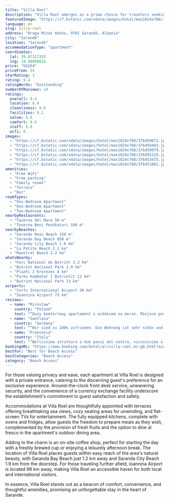 ```yaml
---
title: "Villa Roel"
description: "Villa Roel emerges as a prime choice for travelers seeking comfort and convenience, situated just a short 400 meters from the vibrant Sarande Main Beach."
featuredImage: "https://cf.bstatic.com/xdata/images/hotel/max1024x768/376450673.jpg?k=eabe80b80134ad568b328deeff14320e9166848ef674c8138c85f7bb2125a1b0&o=&hp=1"
language: en
slug: villa-roel
address: "Rruga Mitat Hoxha, 9701 Sarandë, Albania"
city: "Sarandë"
location: "Sarandë"
accommodationType: "apartment"
coordinates:
  lat: 39.87317293
  lng: 19.99098816
price: "US$54"
priceFrom: 54
starRating: 3
rating: 9.4
ratingWords: "Outstanding"
numberOfReviews: 14
ratings:
  overall: 9.4
  location: 8.9
  cleanliness: 9.6
  facilities: 9.1
  value: 9.6
  comfort: 9.5
  staff: 9.8
  wifi: 0
images:
  - "https://cf.bstatic.com/xdata/images/hotel/max1024x768/376450673.jpg?k=eabe80b80134ad568b328deeff14320e9166848ef674c8138c85f7bb2125a1b0&o=&hp=1"
  - "https://cf.bstatic.com/xdata/images/hotel/max1024x768/376456403.jpg?k=893afb50dd0fd2d4360206906f28bc2e6bbec903d11b23c9806a134829ca93b9&o=&hp=1"
  - "https://cf.bstatic.com/xdata/images/hotel/max1024x768/376450979.jpg?k=5daaecc746965c640db29aed0c69dd3490f080f09b6df9202cd0c2537a187f04&o=&hp=1"
  - "https://cf.bstatic.com/xdata/images/hotel/max1024x768/376455329.jpg?k=2001423260a936e4f883e07452c39f72ec8ff611041ce232ab49922995271b74&o=&hp=1"
  - "https://cf.bstatic.com/xdata/images/hotel/max1024x768/376453475.jpg?k=81810d8d80538e558bca22b0fb47873090c12077496e0445221a3086a0850114&o=&hp=1"
  - "https://cf.bstatic.com/xdata/images/hotel/max1024x768/376451062.jpg?k=38134fa8788713e6dcc04db69ce530734863434d0b6e5dc9070840b89f2469e3&o=&hp=1"
amenities:
  - "Free WiFi"
  - "Free parking"
  - "Family rooms"
  - "Terrace"
  - "Bar"
roomTypes:
  - "One-Bedroom Apartment"
  - "One-Bedroom Apartment"
  - "Two-Bedroom Apartment"
nearbyRestaurants:
  - "Taverna del Mare 50 m"
  - "Taverna Beni Peshkatari 100 m"
nearbyBeaches:
  - "Sarande Main Beach 150 m"
  - "Saranda Bay Beach 850 m"
  - "Saranda City Beach 1.6 km"
  - "La Petite Beach 2.1 km"
  - "Maestral Beach 2.2 km"
whatsNearby:
  - "Parc National de Butrint 3.3 km"
  - "Butrint National Park 3.9 km"
  - "Plazhi I Krorezes 8 km"
  - "Parku Kombetar I Butrintit 12 km"
  - "Butrint National Park 13 km"
airports:
  - "Corfu International Airport 30 km"
  - "Ioannina Airport 73 km"
reviews:
  - name: "Miroslaw"
    country: "Poland"
    text: "“Duży komfortowy apartament z widokiem na morze. Miejsce postojowe na samochód zawsze czekało wolne. Plaże zlokalizowane blisko obiektu. Bardzo mili, pomocni gospodarze.”"
  - name: "Swetlana"
    country: "Germany"
    text: "“Wir sind zu 100% zufrieden. Die Wohnung ist sehr schön und super eingerichtet. Die Vermieter sind sehr nette und sehr hilfsbereite Leute. Wenn wir nochmal nach Albanien kommen dann definitiv hier hin!!”"
  - name: "Francesca"
    country: "Italy"
    text: "“Bellissima struttura a due passi dal centro, vicinissima a tutti i servizi di cui si ha bisogno, pulita e super accessoriata, la signora è stata disponibilissima sin da subito e soprattutto ci ha accolti molto calorosamente. La vista della...”"
bookingURL: "https://www.booking.com/hotel/al/villa-roel.en-gb.html?aid=8035640"
bestFor: "Best for Beach Access"
bestCategories: "Beach Access"
category: "Beach Access"
---
```


For those valuing privacy and ease, each apartment at Villa Roel is designed with a private entrance, catering to the discerning guest's preference for an exclusive experience. Around-the-clock front desk service, unwavering security, and the convenience of a currency exchange facility underscore the establishment's commitment to guest satisfaction and safety.

Accommodations at Villa Roel are thoughtfully appointed with terraces offering breathtaking sea views, cozy seating areas for unwinding, and flat-screen TVs for entertainment. The fully equipped kitchens, complete with ovens and fridges, allow guests the freedom to prepare meals as they wish, complemented by the provision of fresh fruits and the option to dine al fresco in the apartment's outdoor dining area.

Adding to the charm is an on-site coffee shop, perfect for starting the day with a freshly brewed cup or enjoying a leisurely afternoon break. The location of Villa Roel places guests within easy reach of the area's natural beauty, with Saranda Bay Beach just 1.2 km away and Saranda City Beach 1.9 km from the doorstep. For those traveling further afield, Ioannina Airport is located 98 km away, making Villa Roel an accessible haven for both local and international visitors.

In essence, Villa Roel stands out as a beacon of comfort, convenience, and thoughtful amenities, promising an unforgettable stay in the heart of Sarande.